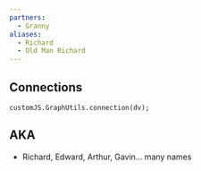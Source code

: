 ```yaml
---
partners:
  - Granny
aliases:
  - Richard
  - Old Man Richard
---
```

## Connections

```dataviewjs
customJS.GraphUtils.connection(dv);
```

## AKA
- Richard, Edward, Arthur, Gavin... many names

